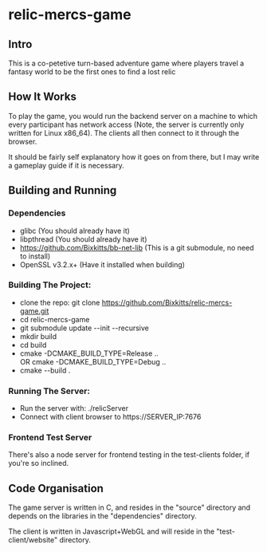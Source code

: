 # relic-mercs-game

## Intro
This is a co-petetive turn-based adventure game where players travel a fantasy world to be the
first ones to find a lost relic

## How It Works
To play the game, you would run the backend server on a machine to
which every participant has network access
(Note, the server is currently only written for Linux x86_64).
The clients all then connect to
it through the browser.

It should be fairly self explanatory how it goes on from there,
but I may write a gameplay guide if it is necessary.

## Building and Running
### Dependencies
- glibc                                  (You should already have it)
- libpthread                             (You should already have it)
- https://github.com/Bixkitts/bb-net-lib (This is a git submodule, no need to install)
- OpenSSL v3.2.x+                        (Have it installed when building)

### Building The Project:
- clone the repo: 
  git clone https://github.com/Bixkitts/relic-mercs-game.git
- cd relic-mercs-game
- git submodule update --init --recursive
- mkdir build
- cd build
- cmake -DCMAKE_BUILD_TYPE=Release .. <br/>OR cmake -DCMAKE_BUILD_TYPE=Debug ..
- cmake --build .
### Running The Server:
- Run the server with: ./relicServer
- Connect with client browser to https://SERVER_IP:7676
### Frontend Test Server
There's also a node server for frontend testing in the test-clients folder, if you're so inclined.
## Code Organisation
The game server is written in C, and resides in the "source" directory and
depends on the libraries in the "dependencies" directory.

The client is written in Javascript+WebGL and will reside in the "test-client/website" directory.
